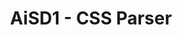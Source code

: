 ---
title: AiSD1 - CSS Parser
publicationDate: 2023-04-06
published: false
url: https://github.com/PetrusTryb/AiSD1
cover: /src/assets/projects/AiSD1.png
---